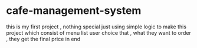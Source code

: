 # cafe-management-system
this is my first project , 
nothing special just using simple logic 
to make this project which consist of menu list 
user choice that , what they want to order , they get the final price in end 
